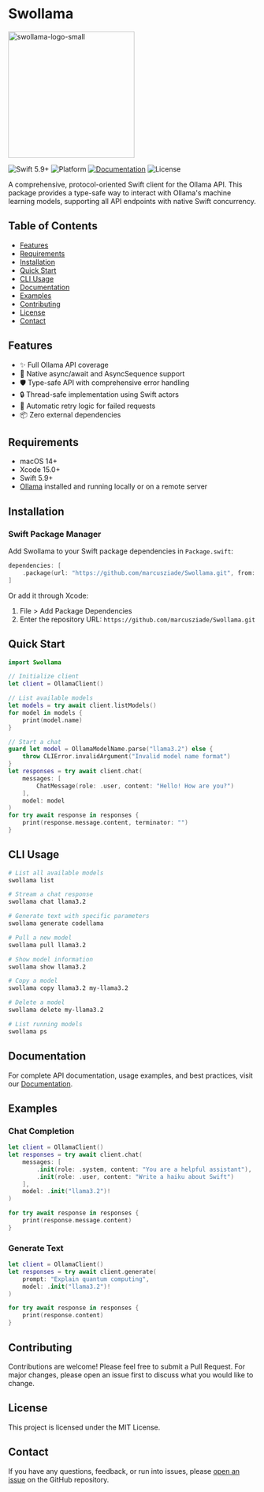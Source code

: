 # Swollama

<img src="https://github.com/user-attachments/assets/bcad3675-5c0f-47aa-b4d2-ff2ebec54437" alt="swollama-logo-small" width="256" height="256" />

![Swift 5.9+](https://img.shields.io/badge/Swift-5.9%2B-orange)
![Platform](https://img.shields.io/badge/Platform-macOS-lightgrey)
[![Documentation](https://img.shields.io/badge/Documentation-DocC-blue)](https://marcusziade.github.io/Swollama/documentation/swollama/)
![License](https://img.shields.io/badge/License-MIT-green)

A comprehensive, protocol-oriented Swift client for the Ollama API. This package provides a type-safe way to interact with Ollama's machine learning models, supporting all API endpoints with native Swift concurrency.

## Table of Contents
- [Features](#features)
- [Requirements](#requirements)
- [Installation](#installation)
- [Quick Start](#quick-start)
- [CLI Usage](#cli-usage)
- [Documentation](#documentation)
- [Examples](#examples)
- [Contributing](#contributing)
- [License](#license)
- [Contact](#contact)

## Features
- ✨ Full Ollama API coverage
- 🔄 Native async/await and AsyncSequence support
- 🛡️ Type-safe API with comprehensive error handling
- 🔒 Thread-safe implementation using Swift actors
- 🔄 Automatic retry logic for failed requests
- 📦 Zero external dependencies

## Requirements
- macOS 14+
- Xcode 15.0+
- Swift 5.9+
- [Ollama](https://ollama.ai) installed and running locally or on a remote server

## Installation

### Swift Package Manager
Add Swollama to your Swift package dependencies in `Package.swift`:
```swift
dependencies: [
    .package(url: "https://github.com/marcusziade/Swollama.git", from: "1.0.0")
]
```

Or add it through Xcode:
1. File > Add Package Dependencies
2. Enter the repository URL: `https://github.com/marcusziade/Swollama.git`

## Quick Start
```swift
import Swollama

// Initialize client
let client = OllamaClient()

// List available models
let models = try await client.listModels()
for model in models {
    print(model.name)
}

// Start a chat
guard let model = OllamaModelName.parse("llama3.2") else {
    throw CLIError.invalidArgument("Invalid model name format")
}
let responses = try await client.chat(
    messages: [
        ChatMessage(role: .user, content: "Hello! How are you?")
    ],
    model: model
)
for try await response in responses {
    print(response.message.content, terminator: "")
}
```

## CLI Usage
```bash
# List all available models
swollama list

# Stream a chat response
swollama chat llama3.2

# Generate text with specific parameters
swollama generate codellama

# Pull a new model
swollama pull llama3.2

# Show model information
swollama show llama3.2

# Copy a model
swollama copy llama3.2 my-llama3.2

# Delete a model
swollama delete my-llama3.2

# List running models
swollama ps
```

## Documentation
For complete API documentation, usage examples, and best practices, visit our [Documentation](https://marcusziade.github.io/Swollama/documentation/swollama/).

## Examples

### Chat Completion
```swift
let client = OllamaClient()
let responses = try await client.chat(
    messages: [
        .init(role: .system, content: "You are a helpful assistant"),
        .init(role: .user, content: "Write a haiku about Swift")
    ],
    model: .init("llama3.2")!
)

for try await response in responses {
    print(response.message.content)
}
```

### Generate Text
```swift
let client = OllamaClient()
let responses = try await client.generate(
    prompt: "Explain quantum computing",
    model: .init("llama3.2")!
)

for try await response in responses {
    print(response.content)
}
```

## Contributing
Contributions are welcome! Please feel free to submit a Pull Request. For major changes, please open an issue first to discuss what you would like to change.

## License
This project is licensed under the MIT License.

## Contact
If you have any questions, feedback, or run into issues, please [open an issue](https://github.com/marcusziade/Swollama/issues) on the GitHub repository.
